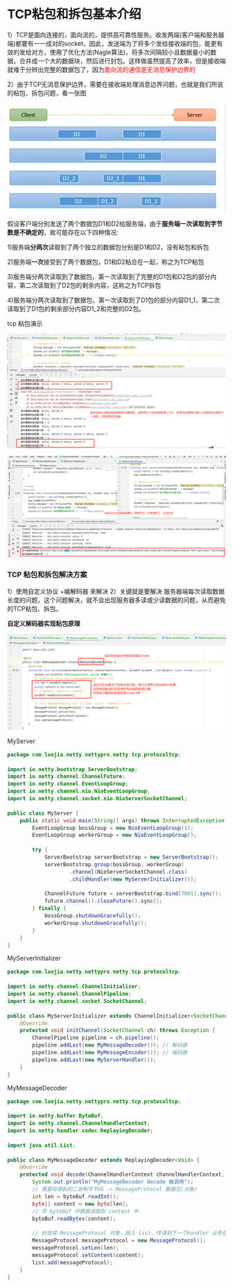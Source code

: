 # TCP粘包和拆包基本介绍

1）TCP是面向连接的，面向流的，提供高可靠性服务。收发两端(客户端和服务器端)都要有一一成对的socket，因此，发送端为了将多个发给接收端的包，能更有效的发给对方，使用了优化方法(Nagle算法)，将多次间隔较小且数据量小的数据，合并成一个大的数据块，然后进行封包。这样做虽然提高了效率，但是接收端就难于分辨出完整的数据包了，因为<font color = 'red'>面向流的通信是无消息保护边界的</font>

2）由于TCP无消息保护边界，需要在接收端处理消息边界问题，也就是我们所说的粘包、拆包问题，看一张图

![](images/1.TCP粘包、拆包.jpg)

假设客户端分别发送了两个数据包D1和D2给服务端，由于**服务端一次读取到字节数是不确定的**，故可能存在以下四种情况:

1)服务端**分两次**读取到了两个独立的数据包分别是D1和D2，没有粘包和拆包

2)服务端**一次**接受到了两个数据包，D1和D2粘合在一起，称之为TCP粘包

3)服务端分两次读取到了数据包，第一次读取到了完整的D1包和D2包的部分内容，第二次读取到了D2包的剩余内容，这称之为TCP拆包

4)服务端分两次读取到了数据包，第一次读取到了D1包的部分内容D1_1，第二次读取到了D1包的剩余部分内容D1_2和完整的D2包。

tcp 粘包演示

![](images/2.tcp粘包演示.jpg)

![](images/3.tcp粘包演示.jpg)

### TCP 粘包和拆包解决方案

1）使用自定义协议 +编解码器 来解决
2）关键就是要解决 服务器端每次读取数据长度的问题，这个问题解决，就不会出现服务器多读或少读数据的问题，从而避免的TCP粘包、拆包。

**自定义解码器实现粘包原理**

![](images/4.自定义解码器实现粘包原理.jpg)

MyServer

```java
package com.luojia.netty.nettypro.netty.tcp.protocoltcp;

import io.netty.bootstrap.ServerBootstrap;
import io.netty.channel.ChannelFuture;
import io.netty.channel.EventLoopGroup;
import io.netty.channel.nio.NioEventLoopGroup;
import io.netty.channel.socket.nio.NioServerSocketChannel;

public class MyServer {
    public static void main(String[] args) throws InterruptedException {
        EventLoopGroup bossGroup = new NioEventLoopGroup(1);
        EventLoopGroup workerGroup = new NioEventLoopGroup();

        try {
            ServerBootstrap serverBootstrap = new ServerBootstrap();
            serverBootstrap.group(bossGroup, workerGroup)
                    .channel(NioServerSocketChannel.class)
                    .childHandler(new MyServerInitializer());

            ChannelFuture future = serverBootstrap.bind(7001).sync();
            future.channel().closeFuture().sync();
        } finally {
            bossGroup.shutdownGracefully();
            workerGroup.shutdownGracefully();
        }
    }
}
```

MyServerInitializer

```java
package com.luojia.netty.nettypro.netty.tcp.protocoltcp;

import io.netty.channel.ChannelInitializer;
import io.netty.channel.ChannelPipeline;
import io.netty.channel.socket.SocketChannel;

public class MyServerInitializer extends ChannelInitializer<SocketChannel> {
    @Override
    protected void initChannel(SocketChannel ch) throws Exception {
        ChannelPipeline pipeline = ch.pipeline();
        pipeline.addLast(new MyMessageDecoder()); // 解码器
        pipeline.addLast(new MyMessageEncoder()); // 编码器
        pipeline.addLast(new MyServerHandler());
    }
}
```

MyMessageDecoder

```java
package com.luojia.netty.nettypro.netty.tcp.protocoltcp;

import io.netty.buffer.ByteBuf;
import io.netty.channel.ChannelHandlerContext;
import io.netty.handler.codec.ReplayingDecoder;

import java.util.List;

public class MyMessageDecoder extends ReplayingDecoder<Void> {
    @Override
    protected void decode(ChannelHandlerContext channelHandlerContext, ByteBuf byteBuf, List<Object> list) throws Exception {
        System.out.println("MyMessageDecoder decode 被调用");
        // 需要将得到的二进制字节码 -> MessageProtocol 数据包(对象)
        int len = byteBuf.readInt();
        byte[] content = new byte[len];
        // 将 byteBuf 中数据读取到 content 中
        byteBuf.readBytes(content);

        // 封装成 MessageProtocol 对象，放入 list，传递到下一个handler 业务处理
        MessageProtocol messageProtocol = new MessageProtocol();
        messageProtocol.setLen(len);
        messageProtocol.setContent(content);
        list.add(messageProtocol);
    }
}
```







